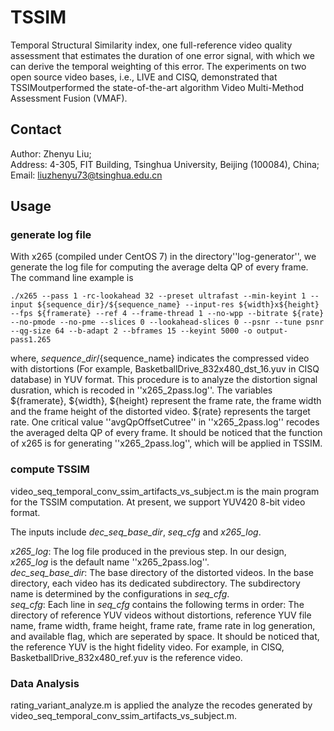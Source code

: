 # TSSIM
Temporal Structural Similarity index, one full-reference video quality assessment that estimates the duration of one error signal, with which we can derive the temporal weighting of this error. The experiments on two open source video
bases, i.e., LIVE and CISQ, demonstrated that TSSIMoutperformed
the state-of-the-art algorithm Video Multi-Method Assessment Fusion
(VMAF).

## Contact
Author: Zhenyu Liu;<br />
Address: 4-305, FIT Building, Tsinghua University, Beijing (100084), China;<br />
Email: liuzhenyu73@tsinghua.edu.cn

## Usage

### generate log file
With x265 (compiled under CentOS 7) in the directory''log-generator'', we generate the log file for computing
the average delta QP of every frame. The command line example is

```
./x265 --pass 1 -rc-lookahead 32 --preset ultrafast --min-keyint 1 --input ${sequence_dir}/${sequence_name} --input-res ${width}x${height} --fps ${framerate} --ref 4 --frame-thread 1 --no-wpp --bitrate ${rate} --no-pmode --no-pme --slices 0 --lookahead-slices 0 --psnr --tune psnr --qg-size 64 --b-adapt 2 --bframes 15 --keyint 5000 -o output-pass1.265
```
where, ${sequence\_dir}/${sequence\_name} indicates the compressed video with distortions
(For example, BasketballDrive\_832x480\_dst\_16.yuv in CISQ database) in YUV
format. This procedure is to analyze the distortion signal dusration, which is recoded
in ''x265\_2pass.log''. The variables ${framerate}, ${width}, ${height} represent the
frame rate, the frame width and the frame height of the distorted video. ${rate}
represents the target rate. One critical value ''avgQpOffsetCutree'' in ''x265\_2pass.log''
recodes the averaged delta QP of every frame. It should be noticed that the function
of x265 is for generating ''x265\_2pass.log'', which will be applied in TSSIM.

### compute TSSIM

video\_seq\_temporal\_conv\_ssim\_artifacts\_vs\_subject.m is the main program
for the TSSIM computation. At present, we support YUV420 8-bit
video format.<br />

The inputs include _dec\_seq\_base\_dir_, _seq\_cfg_ and _x265\_log_.<br />

_x265\_log_:  The log file produced in the previous step. In our design, _x265\_log_ is 
the default name ''x265_2pass.log''.<br />
_dec\_seq\_base\_dir_: The base directory of the distorted videos. In the base directory,
each video has its dedicated subdirectory. The subdirectory name is determined by the 
configurations in _seq\_cfg_.<br />
_seq\_cfg_: Each line in _seq\_cfg_ contains the following terms in order: The directory of 
reference YUV videos without distortions, reference YUV file name, 
frame width, frame height, frame rate, frame rate in log
generation, and available flag, which are seperated by space. It should be noticed that,
the reference YUV is the hight fidelity video. For example, in CISQ, BasketballDrive\_832x480\_ref.yuv
is the reference video.

### Data Analysis
rating\_variant\_analyze.m is applied the analyze the recodes generated
by video\_seq\_temporal\_conv\_ssim\_artifacts\_vs\_subject.m.

